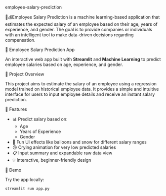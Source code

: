  employee-salary-prediction
 
💸💰Employee Salary Prediction is a machine learning-based application that estimates the expected salary of an employee based on their age, years of experience, and gender. The goal is to provide companies or individuals with an intelligent tool to make data-driven decisions regarding compensation.

 💼 Employee Salary Prediction App

An interactive web app built with **Streamlit** and **Machine Learning** to predict employee salaries based on age, experience, and gender.

 📌 Project Overview

This project aims to estimate the salary of an employee using a regression model trained on historical employee data. It provides a simple and intuitive interface for users to input employee details and receive an instant salary prediction.

🧠 Features

- 📊 Predict salary based on:
  - Age
  - Years of Experience
  - Gender
- 🎈 Fun UI effects like balloons and snow for different salary ranges
- 😢 Crying animation for very low predicted salaries
- 📋 Input summary and expandable raw data view
- 💡 Interactive, beginner-friendly design

🚀 Demo

Try the app locally:
```bash
streamlit run app.py
